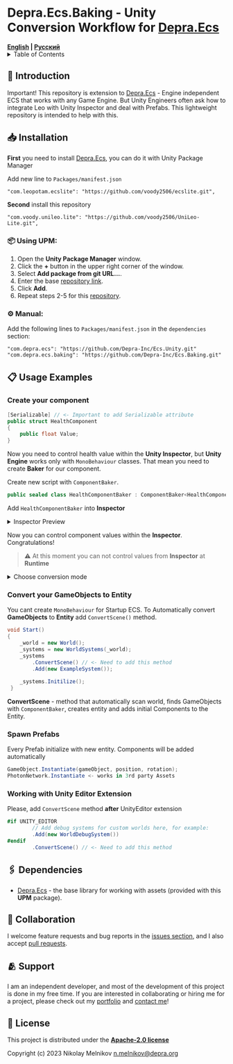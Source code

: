 # Depra.Ecs.Baking - Unity Conversion Workflow for [Depra.Ecs](https://github.com/Leopotam/ecslite)

<div>
    <strong><a href="README.md">English</a> | <a href="README.RU.md">Русский</a></strong>
</div>

<details>
<summary>Table of Contents</summary>

- [Introduction](#-introduction)
    - [Features](#-features)
- [Installation](#-installation)
- [Contents](#-contents)
- [Usage Examples](#-usage-examples)
- [Dependencies](#-dependencies)
- [Collaboration](#-collaboration)
- [Support](#-support)
- [License](#-license)

</details>

## 🧾 Introduction

Important! This repository is extension to [Depra.Ecs](https://github.com/Depra-Inc/Ecs) -
Engine independent ECS that works with any Game Engine.
But Unity Engineers often ask how to integrate Leo with Unity Inspector and deal with Prefabs.
This lightweight repository is intended to help with this.

## 📥 Installation

**First** you need to install [Depra.Ecs](https://github.com/Depra-Inc/Ecs),
you can do it with Unity Package Manager

Add new line to `Packages/manifest.json`

```
"com.leopotam.ecslite": "https://github.com/voody2506/ecslite.git",
```

**Second** install this repository

```
"com.voody.unileo.lite": "https://github.com/voody2506/UniLeo-Lite.git",
```

### 📦 Using **UPM**:

1. Open the **Unity Package Manager** window.
2. Click the **+** button in the upper right corner of the window.
3. Select **Add package from git URL...**.
4. Enter the base [repository link](https://github.com/Depra-Inc/Ecs.Unity.git).
5. Click **Add**.
6. Repeat steps 2-5 for this [repository](https://github.com/Depra-Inc/Ecs.Baking.git).

### ⚙️ Manual:

Add the following lines to `Packages/manifest.json` in the `dependencies` section:

```
"com.depra.ecs": "https://github.com/Depra-Inc/Ecs.Unity.git"
"com.depra.ecs.baking": "https://github.com/Depra-Inc/Ecs.Baking.git"
```

## 📋 Usage Examples

### Create your component

```csharp
[Serializable] // <- Important to add Serializable attribute
public struct HealthComponent 
{
    public float Value;
}
```

Now you need to control health value within the **Unity Inspector**,
but **Unity Engine** works only with `MonoBehaviour` classes.
That mean you need to create **Baker** for our component.

Create new script with `ComponentBaker`.

```csharp
public sealed class HealthComponentBaker : ComponentBaker<HealthComponent> { }
```

Add `HealthComponentBaker` into **Inspector**
<details>
  <summary>Inspector Preview</summary>

![Health Component Baker](https://i.postimg.cc/RVNG1K36/health-component.jpg)
</details>

Now you can control component values within the **Inspector**. Congratulations!

> ⚠️ At this moment you can not control values from **Inspector** at **Runtime**

<details>
  <summary>Choose conversion mode</summary>

![Convert Mode](https://i.postimg.cc/J04qyBXq/convert-method.jpg)

| Mode                | Description                                                   |
|---------------------|---------------------------------------------------------------|
| Convert And Inject  | Just creates entities with components based on GameObject     |
| Convert And Destroy | Deletes GameObject after conversion                           |
| Convert And Save    | Stores associated GameObject entity in ConvertToEntity Script |

```csharp
// Than just get value from ConvertToEntity MonoBehavior
if (ConvertToEntity.TryGetEntity().HasValue) {
    ConvertToEntity.TryGetEntity().Value
}
```

</details>

### Convert your GameObjects to Entity

You cant create `MonoBehaviour` for Startup ECS. 
To Automatically convert **GameObjects** to **Entity** add `ConvertScene()` method.

```csharp
void Start() 
{
    _world = new World();    
    _systems = new WorldSystems(_world);
    _systems
        .ConvertScene() // <- Need to add this method
        .Add(new ExampleSystem());
    
    _systems.Initilize();
 }
```

**ConvertScene** - method that automatically scan world, 
finds GameObjects with `ComponentBaker`, 
creates entity and adds initial Components to the Entity.

### Spawn Prefabs

Every Prefab initialize with new entity. Components will be added automatically

```csharp
GameObject.Instantiate(gameObject, position, rotation);
PhotonNetwork.Instantiate <- works in 3rd party Assets
```

### Working with Unity Editor Extension

Please, add `ConvertScene` method **after** UnityEditor extension

```csharp
#if UNITY_EDITOR
        // Add debug systems for custom worlds here, for example:
        .Add(new WorldDebugSystem())
#endif
        .ConvertScene() // <- Need to add this method
```

## 🖇 Dependencies

- [Depra.Ecs](https://github.com/Depra-Inc/Ecs.Unity.git) - the base library for working with assets (provided
  with this **UPM** package).

## 🤝 Collaboration

I welcome feature requests and bug reports in
the [issues section](https://github.com/Depra-Inc/Ecs.Unity/issues), and I also
accept [pull requests](https://github.com/Depra-Inc/Ecs.Unity/pulls).

## 🫂 Support

I am an independent developer, and most of the development of this project is done in my free time. If you are
interested in collaborating or hiring me for a project, please check out
my [portfolio](https://github.com/Depra-Inc) and [contact me](mailto:g0dzZz1lla@yandex.ru)!

## 🔐 License

This project is distributed under the
**[Apache-2.0 license](https://github.com/Depra-Inc/Ecs.Unity/blob/main/LICENSE.md)**

Copyright (c) 2023 Nikolay Melnikov
[n.melnikov@depra.org](mailto:n.melnikov@depra.org)